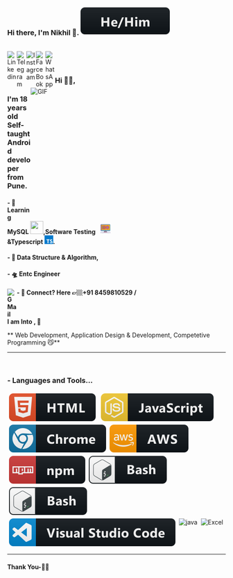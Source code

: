 ### Hi there, I'm Nikhil 👋.  <img src="https://raw.githubusercontent.com/8bithemant/8bithemant/master/svg/pronouns/hehim.svg" >


<br/>

<a href="https://www.linkedin.com/in/nikhil-m-3632b9100/">
  <img align="left" alt="Linkedin" width="22px" src="https://cdn.jsdelivr.net/npm/simple-icons@v3/icons/linkedin.svg" />
</a>
<a href="https://t.me/Kurama39">
  <img align="left" alt="Telegram" width="22px" src="https://cdn.jsdelivr.net/npm/simple-icons@v3/icons/telegram.svg" />
</a>
<a href="https://www.instagram.com/the_mutant39/">
  <img align="left" alt="Instagram" width="22px" src="https://cdn.jsdelivr.net/npm/simple-icons@v3/icons/instagram.svg" />
</a>
<a href="https://www.facebook.com/nikhil.mitkari.1">
  <img align="left" alt=" FaceBook" width="22px" src="https://cdn.jsdelivr.net/npm/simple-icons@3.1.0/icons/facebook.svg" />
</a>
<a href="https://api.WhatsApp.com/send?phone=+91-8459810529">
  <img align="left" alt="WhatsApp" width="22px" src="https://cdn.jsdelivr.net/npm/simple-icons@3.1.0/icons/whatsapp.svg" />
</a>

<br />

<img align="right" height="299px" width="450px" alt="GIF" src="https://github.com/nikhilmitkari/nikhilmitkari/blob/master/icon/pp-removebg-preview.png" />
<br />

### Hi 🙋‍♂️,
### I'm 18 years old Self-taught Android developer from Pune.


#### - 🥀 Learning MySQL <code><img height="30" width="30" src="https://cdn.jsdelivr.net/npm/simple-icons@3.1.0/icons/mysql.svg"></code>,Software Testing <code> <img height="25" width="25" src="icon/regression.png"> </code> &Typescript <code><img height="20" src="https://raw.githubusercontent.com/github/explore/80688e429a7d4ef2fca1e82350fe8e3517d3494d/topics/typescript/typescript.png"></code>.




#### - 🔭 Data Structure & Algorithm, 

#### - 🛸 Entc Engineer

#### - 💬 Connect? Here 👉🏼+91 8459810529 / <a href="mailto:nikhilmitkari.7@gmail.com"> <img align="left" alt="GMail" width="22px" src="https://github.com/nikhilmitkari/nikhilmitkari/blob/master/icon/gmail.png" />
</a>


<br />


**I am Into , 🙏**

** Web Development,  Application Design & Development, Competetive Programming 😼**
<br />




*************

<br />

### - Languages and Tools...

<p align="center">

<!-- For more icons please follow  https://github.com/MikeCodesDotNET/ColoredBadges -->

 <img src="https://raw.githubusercontent.com/8bithemant/8bithemant/master/svg/dev/languages/html.svg" alt="html" style="vertical-align:top; margin:4px">    <img src="https://raw.githubusercontent.com/8bithemant/8bithemant/master/svg/dev/languages/js.svg" alt="js" style="vertical-align:top; margin:4px"> <img src="https://raw.githubusercontent.com/8bithemant/8bithemant/master/svg/dev/misc/chrome.svg" alt="chrome" style="vertical-align:top; margin:4px"><img src="https://raw.githubusercontent.com/8bithemant/8bithemant/master/svg/dev/services/aws.svg" alt="aws" style="vertical-align:top; margin:4px"><img src="https://raw.githubusercontent.com/8bithemant/8bithemant/master/svg/dev/services/npm.svg" alt="npm" style="vertical-align:top; margin:4px"><img src="https://raw.githubusercontent.com/8bithemant/8bithemant/master/svg/dev/tools/bash.svg" alt="bash" style="vertical-align:top; margin:4px"><img src="https://raw.githubusercontent.com/8bithemant/8bithemant/master/svg/dev/tools/bash.svg" alt="bash" style="vertical-align:top; margin:4px"><img src="https://raw.githubusercontent.com/8bithemant/8bithemant/master/svg/dev/tools/visualstudio_code.svg" alt="vscode" style="vertical-align:top; margin:4px"><img src="https://github.com/MikeCodesDotNET/ColoredBadges/blob/master/png/dev/languages/java.png" alt="java" style="vertical-align:top; margin:4px"><img src="https://github.com/MikeCodesDotNET/ColoredBadges/blob/master/png/dev/services/office_365.png" alt="Excel" style="vertical-align:top; margin:4px">

</p>



***********************************

#### Thank You-🙏🏼




  
